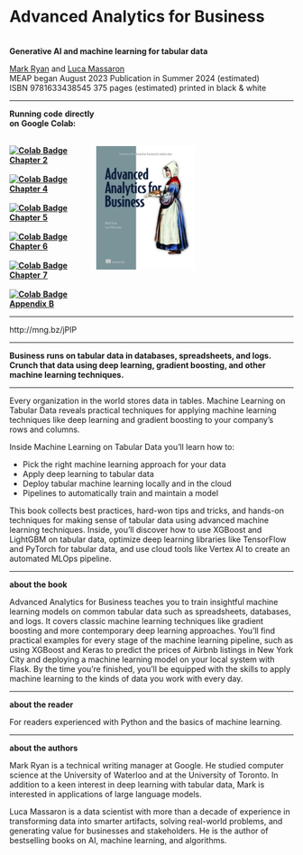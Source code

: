 # Advanced Analytics for Business 
<BR><B>Generative AI and machine learning for tabular data</B>
<BR>

[Mark Ryan](https://www.linkedin.com/in/mark-ryan-31826743/) and [Luca Massaron](https://www.linkedin.com/in/lmassaron/)<BR>
MEAP began August 2023  Publication in Summer 2024 (estimated)<BR>
ISBN 9781633438545  375 pages (estimated)  printed in black & white <BR>
<table>
  <tr>
    <td style="border: none; padding: 0; vertical-align: top;">
      <P>
      <B>Running code directly on Google Colab:
      <P><BR>
      <a href="https://colab.research.google.com/github/lmassaron/ml_4_tabular_code/blob/main/chapter_02/chapter_02.ipynb">
        <img src="https://colab.research.google.com/assets/colab-badge.svg" alt="Colab Badge" height="20" />
        Chapter 2
      </a>
      <BR><BR>
      <a href="https://colab.research.google.com/github/lmassaron/ml_4_tabular_code/blob/main/chapter_04/chapter_04.ipynb">
        <img src="https://colab.research.google.com/assets/colab-badge.svg" alt="Colab Badge" height="20" />
        Chapter 4
      </a>
      <BR><BR>
      <a href="https://colab.research.google.com/github/lmassaron/ml_4_tabular_code/blob/main/chapter_05/chapter_05.ipynb">
        <img src="https://colab.research.google.com/assets/colab-badge.svg" alt="Colab Badge" height="20" />
        Chapter 5
      </a>
      <BR><BR>
      <a href="https://colab.research.google.com/github/lmassaron/ml_4_tabular_code/blob/main/chapter_06/chapter_06.ipynb">
        <img src="https://colab.research.google.com/assets/colab-badge.svg" alt="Colab Badge" height="20" />
        Chapter 6
      </a>
      <BR><BR>
      <a href="https://colab.research.google.com/github/lmassaron/ml_4_tabular_code/blob/main/chapter_07/chapter_07.ipynb">
        <img src="https://colab.research.google.com/assets/colab-badge.svg" alt="Colab Badge" height="20" />
        Chapter 7
      </a>
      <BR><BR>
      <a href="https://colab.research.google.com/github/lmassaron/ml_4_tabular_code/blob/main/appendix_b/appendix_b.ipynb">
        <img src="https://colab.research.google.com/assets/colab-badge.svg" alt="Colab Badge" height="20" />
        Appendix B
      </a>
    </td>
    <td style="border: none; padding: 0; text-align: left;">
      <A href="http://mng.bz/jPlP">
        <IMG src="./cover2.jpg" alt="Cover Image" width="50%" />
      </A>
    </td>
  </tr>
</table>
http://mng.bz/jPlP
<HR>
<B>Business runs on tabular data in databases, spreadsheets, and logs. Crunch that data using deep learning, gradient boosting, and other machine learning techniques.</B>
<HR>

Every organization in the world stores data in tables. Machine Learning on Tabular Data reveals practical techniques for applying machine learning techniques like deep learning and gradient boosting to your company’s rows and columns.

Inside Machine Learning on Tabular Data you’ll learn how to:

* Pick the right machine learning approach for your data
* Apply deep learning to tabular data
* Deploy tabular machine learning locally and in the cloud
* Pipelines to automatically train and maintain a model

This book collects best practices, hard-won tips and tricks, and hands-on techniques for making sense of tabular data using advanced machine learning techniques. Inside, you’ll discover how to use XGBoost and LightGBM on tabular data, optimize deep learning libraries like TensorFlow and PyTorch for tabular data, and use cloud tools like Vertex AI to create an automated MLOps pipeline.
<HR>

**about the book**

Advanced Analytics for Business teaches you to train insightful machine learning models on common tabular data such as spreadsheets, databases, and logs. It covers classic machine learning techniques like gradient boosting and more contemporary deep learning approaches. You’ll find practical examples for every stage of the machine learning pipeline, such as using XGBoost and Keras to predict the prices of Airbnb listings in New York City and deploying a machine learning model on your local system with Flask. By the time you’re finished, you’ll be equipped with the skills to apply machine learning to the kinds of data you work with every day.
<HR>

**about the reader**

For readers experienced with Python and the basics of machine learning.
<HR>

**about the authors**

Mark Ryan is a technical writing manager at Google. He studied computer science at the University of Waterloo and at the University of Toronto. In addition to a keen interest in deep learning with tabular data, Mark is interested in applications of large language models.

Luca Massaron is a data scientist with more than a decade of experience in transforming data into smarter artifacts, solving real-world problems, and generating value for businesses and stakeholders. He is the author of bestselling books on AI, machine learning, and algorithms.
